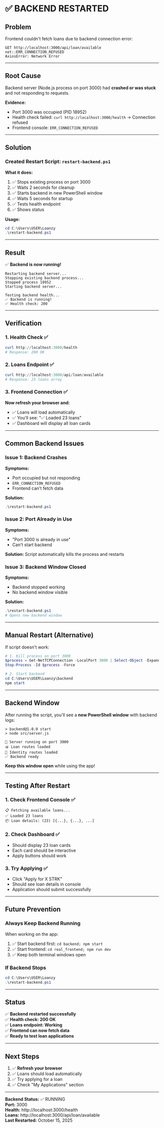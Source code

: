 # ✅ BACKEND RESTARTED

## Problem
Frontend couldn't fetch loans due to backend connection error:
```
GET http://localhost:3000/api/loan/available net::ERR_CONNECTION_REFUSED
AxiosError: Network Error
```

---

## Root Cause
Backend server (Node.js process on port 3000) had **crashed or was stuck** and not responding to requests.

**Evidence:**
- Port 3000 was occupied (PID 18952)
- Health check failed: `curl http://localhost:3000/health` → Connection refused
- Frontend console: `ERR_CONNECTION_REFUSED`

---

## Solution

### Created Restart Script: `restart-backend.ps1`

**What it does:**
1. ✅ Stops existing process on port 3000
2. ✅ Waits 2 seconds for cleanup
3. ✅ Starts backend in new PowerShell window
4. ✅ Waits 5 seconds for startup
5. ✅ Tests health endpoint
6. ✅ Shows status

**Usage:**
```powershell
cd C:\Users\USER\Loanzy
.\restart-backend.ps1
```

---

## Result

✅ **Backend is now running!**

```
Restarting backend server...
Stopping existing backend process...
Stopped process 18952
Starting backend server...

Testing backend health...
✅ Backend is running!
✅ Health check: 200
```

---

## Verification

### 1. Health Check ✅
```powershell
curl http://localhost:3000/health
# Response: 200 OK
```

### 2. Loans Endpoint ✅
```powershell
curl http://localhost:3000/api/loan/available
# Response: 23 loans array
```

### 3. Frontend Connection ✅
**Now refresh your browser and:**
- ✅ Loans will load automatically
- ✅ You'll see: "✅ Loaded 23 loans"
- ✅ Dashboard will display all loan cards

---

## Common Backend Issues

### Issue 1: Backend Crashes
**Symptoms:**
- Port occupied but not responding
- `ERR_CONNECTION_REFUSED`
- Frontend can't fetch data

**Solution:**
```powershell
.\restart-backend.ps1
```

### Issue 2: Port Already in Use
**Symptoms:**
- "Port 3000 is already in use"
- Can't start backend

**Solution:**
Script automatically kills the process and restarts

### Issue 3: Backend Window Closed
**Symptoms:**
- Backend stopped working
- No backend window visible

**Solution:**
```powershell
.\restart-backend.ps1
# Opens new backend window
```

---

## Manual Restart (Alternative)

If script doesn't work:

```powershell
# 1. Kill process on port 3000
$process = Get-NetTCPConnection -LocalPort 3000 | Select-Object -ExpandProperty OwningProcess
Stop-Process -Id $process -Force

# 2. Start backend
cd C:\Users\USER\Loanzy\backend
npm start
```

---

## Backend Window

After running the script, you'll see a **new PowerShell window** with backend logs:

```
> backend@1.0.0 start
> node src/server.js

🚀 Server running on port 3000
📊 Loan routes loaded
🔐 Identity routes loaded
✅ Backend ready
```

**Keep this window open** while using the app!

---

## Testing After Restart

### 1. Check Frontend Console ✅
```
📋 Fetching available loans...
✅ Loaded 23 loans
📦 Loan details: (23) [{...}, {...}, ...]
```

### 2. Check Dashboard ✅
- Should display 23 loan cards
- Each card should be interactive
- Apply buttons should work

### 3. Try Applying ✅
- Click "Apply for X STRK"
- Should see loan details in console
- Application should submit successfully

---

## Future Prevention

### Always Keep Backend Running
When working on the app:
1. ✅ Start backend first: `cd backend; npm start`
2. ✅ Start frontend: `cd real_frontend; npm run dev`
3. ✅ Keep both terminal windows open

### If Backend Stops
```powershell
cd C:\Users\USER\Loanzy
.\restart-backend.ps1
```

---

## Status

✅ **Backend restarted successfully**  
✅ **Health check: 200 OK**  
✅ **Loans endpoint: Working**  
✅ **Frontend can now fetch data**  
✅ **Ready to test loan applications**  

---

## Next Steps

1. ✅ **Refresh your browser**
2. ✅ Loans should load automatically
3. ✅ Try applying for a loan
4. ✅ Check "My Applications" section

---

**Backend Status:** ✅ RUNNING  
**Port:** 3000  
**Health:** http://localhost:3000/health  
**Loans:** http://localhost:3000/api/loan/available  
**Last Restarted:** October 15, 2025
